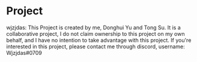 # Project
wjzjdas: This Project is created by me, Donghui Yu and Tong Su. 
It is a collaborative project, I do not claim ownership to this project on my own behalf, and I have no intention to take advantage with this project. 
If you're interested in this project, please contact me through discord, username: Wjzjdas#0709

